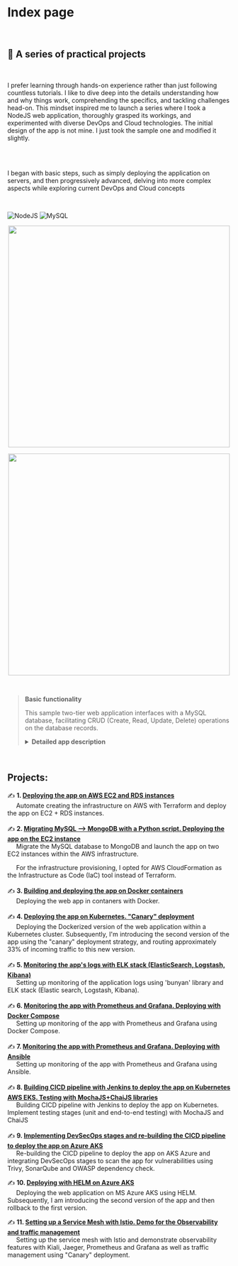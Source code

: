 # Index page

<br>

## 🚀 A series of practical projects

<br>

I prefer learning through hands-on experience rather than just following countless tutorials. I like to dive deep into the details understanding how and why things work, comprehending the specifics, and tackling challenges head-on. This mindset inspired me to launch a series where I took a NodeJS web application, thoroughly grasped its workings, and experimented with diverse DevOps and Cloud technologies. The initial design of the app is not mine. I just took the sample one and modified it slightly.

<br><br>

I began with basic steps, such as simply deploying the application on servers, and then progressively advanced, delving into more complex aspects while exploring current DevOps and Cloud concepts

<br>

![NodeJS](https://img.shields.io/badge/node.js-6DA55F?style=for-the-badge&logo=node.js&logoColor=white)
![MySQL](https://img.shields.io/badge/MySQL-00000F?style=for-the-badge&logo=mysql&logoColor=white)

<p align="center">
    <img width="500" src="https://github.com/otam-mato/projects_landing_page/assets/113034133/2f4f43e4-583a-440e-b3c1-3f38674417a9">
</p>
<p align="center">
    <img width="500" src="https://github.com/otam-mato/projects_landing_page/assets/113034133/70b881af-a7af-4bb1-a431-2aa23e8905da">
</p>

<br>

> **Basic functionality**
>
> This sample two-tier web application interfaces with a MySQL database, facilitating CRUD (Create, Read, Update, Delete) operations on the database records.
>
> **<details markdown=1><summary markdown="span">Detailed app description</summary>**
>
> ## Summary
>
> The app sets up a web server for a supplier management system. It allows viewing, adding, updating, and deleting suppliers. 
> 
> #### **Dependencies and Modules**:
>   - **express**: The framework that allows us to set up and run a web server.
>   - **body-parser**: A tool that lets the server read and understand data sent in requests.
>   - **cors**: Ensures the server can communicate with different web addresses or domains.
>   - **mustache-express**: A template engine, letting the server display dynamic web pages using the Mustache format.
>   - **serve-favicon**: Provides the small icon seen on browser tabs for the website.
>   - **Custom Modules**: 
>     - `supplier.controller`: Handles the logic for managing suppliers like fetching, adding, or updating their details.
>     - `config.js`: Keeps the server's settings for connectind to the MySQL database.
>
> #### **Configuration**:
>   - The server starts on a port taken from a setting (like an environment variable) or uses `3000` as a default.
>
> #### **Middleware**:
>   - It's equipped to understand data in JSON format or when it's URL-encoded.
>   - It can chat with web pages hosted elsewhere, thanks to CORS.
>   - Mustache is the chosen format for web pages, with templates stored in a folder named `views`.
>   - There's a public storage (`public`) for things like images or stylesheets, accessible by anyone visiting the site.
>   - The site's tiny browser tab icon is fetched using `serve-favicon`.
>
> #### **Routes (Webpage Endpoints)**:
>   - **Home**: `GET /`: Serves the home page.
>   - **Supplier Operations**: 
>     - `GET /suppliers/`: Fetches and displays all suppliers.
>     - `GET /supplier-add`: Serves a page to add a new supplier.
>     - `POST /supplier-add`: Receives data to add a new supplier.
>     - `GET /supplier-update/:id`: Serves a page to update details of a supplier using its ID.
>     - `POST /supplier-update`: Receives updated data of a supplier.
>     - `POST /supplier-remove/:id`: Removes a supplier using its ID.
>
> #### **Starting Up**:
>   - The server comes to life, starts listening for visits, and announces its awakening with a log message.
>
> </details>

<br>

## Projects:

✍️ **1. [Deploying the app on AWS EC2 and RDS instances](https://github.com/otam-mato/nodejs_mysql_web_app_terraform)** <br>
&nbsp;&nbsp;&nbsp;&nbsp; Automate creating the infrastructure on AWS with Terraform and deploy the app on EC2 + RDS instances.
 <br><br>
✍️ **2. [Migrating MySQL --> MongoDB with a Python script. Deploying the app on the EC2 instance](https://github.com/otam-mato/nodejs_mongodb_web_app_awscloudformation)** <br>
&nbsp;&nbsp;&nbsp;&nbsp;&nbsp;Migrate the MySQL database to MongoDB and launch the app on two EC2 instances within the AWS infrastructure.

&nbsp;&nbsp;&nbsp;&nbsp;&nbsp;For the infrastructure provisioning, I opted for AWS CloudFormation as the Infrastructure as Code (IaC) tool instead of Terraform.<br><br>
✍️ **3. [Building and deploying the app on Docker containers](https://github.com/otam-mato/nodejs_mysql_web_app_docker)**<br>
&nbsp;&nbsp;&nbsp;&nbsp;&nbsp;Deploying the web app in contaners with Docker.<br><br>
✍️ **4. [Deploying the app on Kubernetes. "Canary" deployment](https://github.com/otam-mato/nodejs_mysql_web_app_kubernetes)**<br>
&nbsp;&nbsp;&nbsp;&nbsp;&nbsp;Deploying the Dockerized version of the web application within a Kubernetes cluster. Subsequently, I'm introducing the second version of the app using the "canary" deployment strategy, and routing approximately 33% of incoming traffic to this new version.<br><br>
✍️ **5. [Monitoring the app's logs with ELK stack (ElasticSearch, Logstash, Kibana)](https://github.com/otam-mato/nodejs_mysql_web_app_elk)**<br>
&nbsp;&nbsp;&nbsp;&nbsp;&nbsp;Setting up monitoring of the application logs using 'bunyan' library and ELK stack (Elastic search, Logstash, Kibana).<br><br>
✍️ **6. [Monitoring the app with Prometheus and Grafana. Deploying with Docker Compose](https://github.com/otam-mato/nodejs_mysql_web_app_prometheus_grafana)**<br>
&nbsp;&nbsp;&nbsp;&nbsp;&nbsp;Setting up monitoring of the app with Prometheus and Grafana using Docker Compose.<br><br>
✍️ **7. [Monitoring the app with Prometheus and Grafana. Deploying with Ansible](https://github.com/otam-mato/nodejs_mysql_web_app_prometheus_grafana_ansible)**<br>
&nbsp;&nbsp;&nbsp;&nbsp;&nbsp;Setting up monitoring of the app with Prometheus and Grafana using Ansible.<br><br>
✍️ **8. [Building CICD pipeline with Jenkins to deploy the app on Kubernetes AWS EKS. Testing with MochaJS+ChaiJS libraries](https://github.com/otam-mato/nodejs_mysql_web_app_jenkins_AWS)**<br>
&nbsp;&nbsp;&nbsp;&nbsp;&nbsp;Building CICD pipeline with Jenkins to deploy the app on Kubernetes. Implement testing stages (unit and end-to-end testing) with MochaJS and ChaiJS<br><br>
✍️ **9. [Implementing DevSecOps stages and re-building the CICD pipeline to deploy the app on Azure AKS](https://github.com/otam-mato/nodejs_mysql_web_app_jenkins_azure_devsecops)**<br>
&nbsp;&nbsp;&nbsp;&nbsp;&nbsp;Re-building the CICD pipeline to deploy the app on AKS Azure and integrating DevSecOps stages to scan the app for vulnerabilities using Trivy, SonarQube and OWASP dependency check.<br>

✍️ **10. [Deploying with HELM on Azure AKS](https://github.com/otam-mato/nodejs_mysql_web_app_helm_azure_aks_deployment)**<br>
&nbsp;&nbsp;&nbsp;&nbsp;&nbsp;Deploying the web application on MS Azure AKS using HELM. Subsequently, I am introducing the second version of the app and then rollback to the first version.

✍️ **11. [Setting up a Service Mesh with Istio. Demo for the Observability and traffic management](https://github.com/otam-mato/istio_nodejsapp_demo.git)**<br>
&nbsp;&nbsp;&nbsp;&nbsp;&nbsp;Setting up the service mesh with Istio and demonstrate observability features with Kiali, Jaeger, Prometheus and Grafana as well as traffic management using "Canary" deployment.
